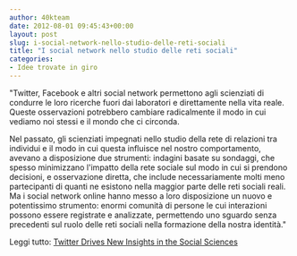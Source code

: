 ```yaml
---
author: 40kteam
date: 2012-08-01 09:45:43+00:00
layout: post
slug: i-social-network-nello-studio-delle-reti-sociali
title: "I social network nello studio delle reti sociali"
categories:
- Idee trovate in giro
---
```


"Twitter, Facebook e altri social network permettono agli scienziati di condurre le loro ricerche fuori dai laboratori e direttamente nella vita reale. Queste osservazioni potrebbero cambiare radicalmente il modo in cui vediamo noi stessi e il mondo che ci circonda.

Nel passato, gli scienziati impegnati nello studio della rete di relazioni tra individui e il modo in cui questa influisce nel nostro comportamento, avevano a disposizione due strumenti: indagini basate su sondaggi, che spesso minimizzano l'impatto della rete sociale sul modo in cui si prendono decisioni, e osservazione diretta, che include necessariamente molti meno partecipanti di quanti ne esistono nella maggior parte delle reti sociali reali. Ma i social network online hanno messo a loro disposizione un nuovo e potentissimo strumento: enormi comunità di persone le cui interazioni possono essere registrate e analizzate, permettendo uno sguardo senza precedenti sul ruolo delle reti sociali nella formazione della nostra identità."

Leggi tutto: [Twitter Drives New Insights in the Social Sciences](http://www.readwriteweb.com/archives/twitter-drives-new-insights-in-the-social-sciences.php)

